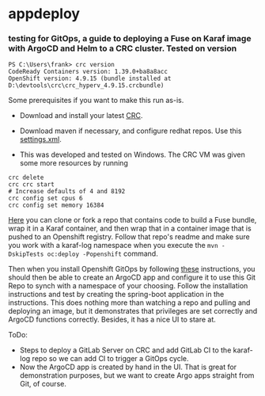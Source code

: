 # appdeploy

### testing for GitOps, a guide to deploying a Fuse on Karaf image with ArgoCD and Helm to a CRC cluster. Tested on version
```console
PS C:\Users\frank> crc version
CodeReady Containers version: 1.39.0+ba8a8acc
OpenShift version: 4.9.15 (bundle installed at D:\devtools\crc\crc_hyperv_4.9.15.crcbundle)
```

Some prerequisites if you want to make this run as-is. 
- Download and install your latest [CRC](https://console.redhat.com/openshift/create/local).

- Download maven if necessary, and configure redhat repos. Use this [settings.xml](https://github.com/frankvanhof/fuse710-karaf-camel-log/blob/9c28dd157a1ee80a3af59437a22c9d71602841f1/configuration/settings.xml).

- This was developed and tested on Windows. The CRC VM was given some more resources by running
```console
crc delete
crc crc start
# Increase defaults of 4 and 8192
crc config set cpus 6 
crc config set memory 16384
```
[Here](https://github.com/frankvanhof/fuse710-karaf-camel-log) you can clone or fork a repo that contains code to build a Fuse bundle, wrap it in a Karaf container, and then wrap that in a container image that is pushed to an Openshift registry. Follow that repo's readme and make sure you work with a karaf-log namespace when you execute the `mvn -DskipTests oc:deploy -Popenshift` command.

Then when you install Openshift GitOps by following [these](https://docs.openshift.com/container-platform/4.9/cicd/gitops/installing-openshift-gitops.html) instructions, you should then be able to create an ArgoCD app and configure it to use this Git Repo to synch with a namespace of your choosing. Follow the installation instructions and test by creating the spring-boot application in the instructions. This does nothing more than watching a repo and pulling and deploying an image, but it demonstrates that privileges are set correctly and ArgoCD functions correctly. Besides, it has a nice UI to stare at.

ToDo: 
- Steps to deploy a GitLab Server on CRC and add GitLab CI to the karaf-log repo so we can add CI to trigger a GitOps cycle.
- Now the ArgoCD app is created by hand in the UI. That is great for demonstration purposes, but we want to create Argo apps straight from Git, of course.
